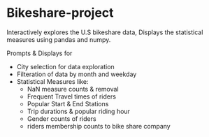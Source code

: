 # Bikeshare-project
Interactively explores the U.S bikeshare data, Displays the statistical measures using pandas and numpy.

Prompts & Displays for
 - City selection for data exploration
 - Filteration of data by month and weekday
 - Statistical Measures like:
      - NaN measure counts & removal
      - Frequent Travel times of riders
      - Popular Start & End Stations
      - Trip durations & popular riding hour
      - Gender counts of riders
      - riders membership counts to bike share company 
